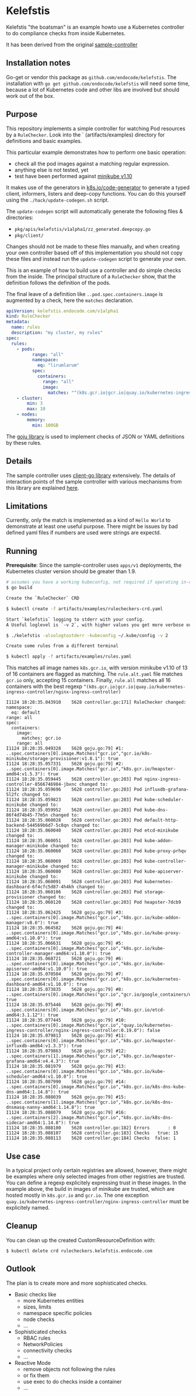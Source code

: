 # Kelefstis

Kelefstis "the boatsman" is an example howto use a Kubernetes controller to
do compliance checks from inside Kubernetes.

It has been derived from the original [sample-controller](https://github.com/kubernetes/sample-controller)

## Installation notes

Go-get or vendor this package as `github.com/endocode/kelefstis`.
The installation with `go get github.com/endocode/kelefstis` will need some time, 
because a lot of Kubernetes code and other libs are involved but should work out of the box.

## Purpose

This repository implements a simple controller for watching Pod resources 
by a `RuleChecker`. Look into the `      (artifacts/examples) directory for definitions and basic examples. 

This particular example demonstrates how to perform one basic operation:

* check all the pod images against a matching regular expression.
* anything else is not tested, yet
* test have been performed against [minikube v1.10](https://kubernetes.io/docs/setup/minikube/)

It makes use of the generators in [k8s.io/code-generator](https://github.com/kubernetes/code-generator)
to generate a typed client, informers, listers and deep-copy functions. You can
do this yourself using the `./hack/update-codegen.sh` script.

The `update-codegen` script will automatically generate the following files &
directories:

* `pkg/apis/kelefstis/v1alpha1/zz_generated.deepcopy.go`
* `pkg/client/`

Changes should not be made to these files manually, and when creating your own
controller based off of this implementation you should not copy these files and
instead run the `update-codegen` script to generate your own.

This is an example of how to build use a controller and do simple checks from the inside. 
The principal structure of a `RuleChecker` show, that the definition follows the definition 
of the pods. 

The final leave of a definition like `..pod.spec.containers.image` 
is augmented by a check, here the `matches` declaration.

```yaml
apiVersion: kelefstis.endocode.com/v1alpha1
kind: RuleChecker
metadata:
  name: rules
  description: "my cluster, my rules"
spec:
  rules:
    - pods:
          range: "all"
          namespace:
            eq: "lirumlarum"
          spec:
            containers:
              range: "all"
              image:
                matches: "^(k8s.gcr.io|gcr.io|quay.io/kubernetes-ingress-controller/nginx-ingress-controller)"
    - cluster:
        min: 3
        max: 10
    - nodes:
        memory:
          min: 100GB
```

The [goju library](https://github.com/endocode/goju) is used to implement checks 
of JSON or YAML definitions by these rules.

## Details

The sample controller uses [client-go library](https://github.com/kubernetes/client-go/tree/master/tools/cache) extensively.
The details of interaction points of the sample controller with various mechanisms from this library are
explained [here](docs/controller-client-go.md).

## Limitations 

Currently, only the match is implemented as a kind of `Hello World` to demonstrate
at least one useful purpose. There might be issues by bad defined yaml files if 
numbers are used were strings are expectd.

## Running

**Prerequisite**: Since the sample-controller uses `apps/v1` deployments, 
the Kubernetes cluster version should be greater than 1.9.

```sh
# assumes you have a working kubeconfig, not required if operating in-cluster
$ go build 

Create the `RuleChecker` CRD

$ kubectl create -f artifacts/examples/rulecheckers-crd.yaml

Start `kelefstis` logging to stderr with your config. 
A Useful loglevel is `-v 2`, with higher values you get more verbose output.

$ ./kelefstis -alsologtostderr -kubeconfig ~/.kube/config -v 2

Create some rules from a different terminal

$ kubectl apply -f artifacts/examples/rules.yaml

```
This matches all image names `k8s.gcr.io`, 
with version minikube v1.10 of 13 of 16 containers are flagged as matching. The `rule.alt.yaml` file 
matches `gcr.io` only, accepting 15 containers. Finally, `rule.all` matches all 16 containers with the 
best regexp `^(k8s.gcr.io|gcr.io|quay.io/kubernetes-ingress-controller/nginx-ingress-controller)`

```
I1124 18:28:35.043910    5628 controller.go:171] RuleChecker changed: 
namespace:
  eq: default
range: all
spec:
  containers:
    image:
      matches: gcr.io
    range: all
I1124 18:28:35.049328    5628 goju.go:79] #1: ..spec.containers[0].image.Matches("gcr.io","gcr.io/k8s-minikube/storage-provisioner:v1.8.1"): true
I1124 18:28:35.057331    5628 goju.go:79] #2: ..spec.containers[0].image.Matches("gcr.io","k8s.gcr.io/heapster-amd64:v1.5.3"): true
I1124 18:28:35.059445    5628 controller.go:203] Pod nginx-ingress-controller-8566746984-jbxnc changed to: 
I1124 18:28:35.059696    5628 controller.go:203] Pod influxdb-grafana-5l2fc changed to: 
I1124 18:28:35.059823    5628 controller.go:203] Pod kube-scheduler-minikube changed to: 
I1124 18:28:35.059952    5628 controller.go:203] Pod kube-dns-86f4d74b45-77m5n changed to: 
I1124 18:28:35.060028    5628 controller.go:203] Pod default-http-backend-544569b6d7-5c8qn changed to: 
I1124 18:28:35.060040    5628 controller.go:203] Pod etcd-minikube changed to: 
I1124 18:28:35.060051    5628 controller.go:203] Pod kube-addon-manager-minikube changed to: 
I1124 18:28:35.060060    5628 controller.go:203] Pod kube-proxy-prhqv changed to: 
I1124 18:28:35.060069    5628 controller.go:203] Pod kube-controller-manager-minikube changed to: 
I1124 18:28:35.060080    5628 controller.go:203] Pod kube-apiserver-minikube changed to: 
I1124 18:28:35.060091    5628 controller.go:203] Pod kubernetes-dashboard-6f4cfc5d87-4h4kh changed to: 
I1124 18:28:35.060106    5628 controller.go:203] Pod storage-provisioner changed to: 
I1124 18:28:35.060120    5628 controller.go:203] Pod heapster-7dcb9 changed to: 
I1124 18:28:35.062425    5628 goju.go:79] #3: ..spec.containers[0].image.Matches("gcr.io","k8s.gcr.io/kube-addon-manager:v8.6"): true
I1124 18:28:35.064582    5628 goju.go:79] #4: ..spec.containers[0].image.Matches("gcr.io","k8s.gcr.io/kube-proxy-amd64:v1.10.0"): true
I1124 18:28:35.066631    5628 goju.go:79] #5: ..spec.containers[0].image.Matches("gcr.io","k8s.gcr.io/kube-controller-manager-amd64:v1.10.0"): true
I1124 18:28:35.068721    5628 goju.go:79] #6: ..spec.containers[0].image.Matches("gcr.io","k8s.gcr.io/kube-apiserver-amd64:v1.10.0"): true
I1124 18:28:35.070504    5628 goju.go:79] #7: ..spec.containers[0].image.Matches("gcr.io","k8s.gcr.io/kubernetes-dashboard-amd64:v1.10.0"): true
I1124 18:28:35.073835    5628 goju.go:79] #8: ..spec.containers[0].image.Matches("gcr.io","gcr.io/google_containers/defaultbackend:1.4"): true
I1124 18:28:35.075446    5628 goju.go:79] #9: ..spec.containers[0].image.Matches("gcr.io","k8s.gcr.io/etcd-amd64:3.1.12"): true
I1124 18:28:35.077445    5628 goju.go:79] #10: ..spec.containers[0].image.Matches("gcr.io","quay.io/kubernetes-ingress-controller/nginx-ingress-controller:0.19.0"): false
I1124 18:28:35.079813    5628 goju.go:79] #11: ..spec.containers[0].image.Matches("gcr.io","k8s.gcr.io/heapster-influxdb-amd64:v1.3.3"): true
I1124 18:28:35.079863    5628 goju.go:79] #12: ..spec.containers[1].image.Matches("gcr.io","k8s.gcr.io/heapster-grafana-amd64:v4.4.3"): true
I1124 18:28:35.081979    5628 goju.go:79] #13: ..spec.containers[0].image.Matches("gcr.io","k8s.gcr.io/kube-scheduler-amd64:v1.10.0"): true
I1124 18:28:35.087990    5628 goju.go:79] #14: ..spec.containers[0].image.Matches("gcr.io","k8s.gcr.io/k8s-dns-kube-dns-amd64:1.14.8"): true
I1124 18:28:35.088039    5628 goju.go:79] #15: ..spec.containers[1].image.Matches("gcr.io","k8s.gcr.io/k8s-dns-dnsmasq-nanny-amd64:1.14.8"): true
I1124 18:28:35.088079    5628 goju.go:79] #16: ..spec.containers[2].image.Matches("gcr.io","k8s.gcr.io/k8s-dns-sidecar-amd64:1.14.8"): true
I1124 18:28:35.088100    5628 controller.go:182] Errors       : 0
I1124 18:28:35.088107    5628 controller.go:183] Checks   true: 15
I1124 18:28:35.088113    5628 controller.go:184] Checks  false: 1

```


## Use case

In a typical project only certain registries are allowed, however,
there might be examples where only selected images from
other registries are trusted. You can define a regexp explicitely
expressing trust in these images. In the example above, the build in images 
of minikube are trusted, which are hosted mostly in `k8s.gcr.io` and 
`gcr.io`. The one exception `quay.io/kubernetes-ingress-controller/nginx-ingress-controller` must
be explicitely named.

## Cleanup

You can clean up the created CustomResourceDefinition with:

    $ kubectl delete crd rulecheckers.kelefstis.endocode.com

## Outlook

The plan is to create more and more sophisticated checks.

* Basic checks like
  - more Kubernetes entities
  - sizes, limits
  - namespace specific policies
  - node checks
  - ...
* Sophisticated checks
  - RBAC rules
  - NetworkPolicies
  - connectivity checks
  - ...
* Reactive Mode
  - remove objects not following the rules
  - or fix them
  - use exec to do checks inside a container
  - ...